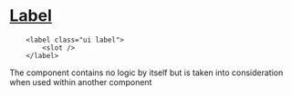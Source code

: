 # [Label](https://semantic-ui.com/elements/label.html)

```
	<label class="ui label">
		<slot />
	</label>
```

The component contains no logic by itself but is taken into consideration when used within another component